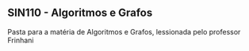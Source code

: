 
## SIN110 - Algoritmos e Grafos

Pasta para a matéria de Algoritmos e Grafos, lessionada pelo professor Frinhani

